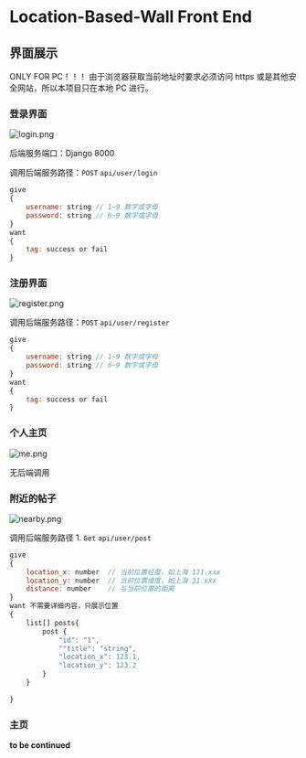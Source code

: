 # Location-Based-Wall Front End

## 界面展示
ONLY FOR PC！！！
由于浏览器获取当前地址时要求必须访问 https 或是其他安全网站，所以本项目只在本地 PC 进行。

### 登录界面

![login.png](./UI/login.png)

后端服务端口：Django 8000

调用后端服务路径：`POST` `api/user/login`

```javascript
give
{
	username: string // 1~9 数字或字母
	password: string // 6~9 数字或字母
}
want
{
	tag: success or fail
}
```



### 注册界面

![register.png](./UI/register.png)

调用后端服务路径：`POST` `api/user/register`

```javascript
give
{
	username: string // 1~9 数字或字母
	password: string // 6~9 数字或字母
}
want
{
	tag: success or fail
}
```

### 个人主页

![me.png](./UI/me.png)

无后端调用

### 附近的帖子
![nearby.png](./UI/nearby.png)

调用后端服务路径
	1. `Get` `api/user/post`
```javascript
give
{
	location_x: number 	// 当前位置经度，如上海 121.xxx
	location_y: number 	// 当前位置维度，如上海 31.xxx
	distance: number	// 与当前位置的距离
}
want 不需要详细内容，只展示位置
{
	list[] posts{
		post {
			"id": "1",
			^"title": "string",
			"location_x": 123.1,
			"location_y": 123.2
		}
	}
		
}
```

### 主页
**to be continued**
